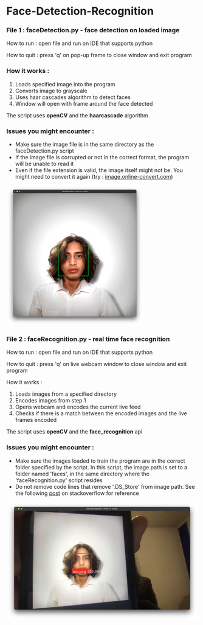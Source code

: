 # Face-Detection-Recognition

### File 1 : faceDetection.py - face detection on loaded image
How to run : open file and run on IDE that supports python

How to quit : press 'q' on pop-up frame to close window and exit program

### How it works : 
1. Loads specified image into the program
2. Converts image to grayscale  
3. Uses haar cascades algorithm to detect faces
4. Window will open with frame around the face detected

The script uses **openCV** and the **haarcascade** algorithm

### Issues you might encounter : 
- Make sure the image file is in the same directory as the faceDetection.py script
- If the image file is corrupted or not in the correct format, the program will be unable to read it
- Even if the file extension is valid, the image itself might not be. You might need to convert it again (try : [image.online-convert.com](https://image.online-convert.com))

![image 1](res1.png)




### File 2 : faceRecognition.py - real time face recognition
How to run : open file and run on IDE that supports python

How to quit : press 'q' on live webcam window to close window and exit program

How it works : 
1. Loads images from a specified directory
2. Encodes images from step 1
3. Opens webcam and encodes the current live feed
4. Checks if there is a match between the encoded images and the live frames encoded

The script uses **openCV** and the **face_recognition** api 
### Issues you might encounter : 
- Make sure the images loaded to train the program are in the correct folder specified by the script. In this script, the image path is set to a folder named 'faces', in the same directory where the 'faceRecognition.py' script resides
- Do not remove code lines that remove '.DS_Store' from image path. See the following [post](https://stackoverflow.com/questions/47645115/oserror-cannot-identify-image-file-dataset-ds-store) on stackoverflow for reference

![image 1](res3.png)
